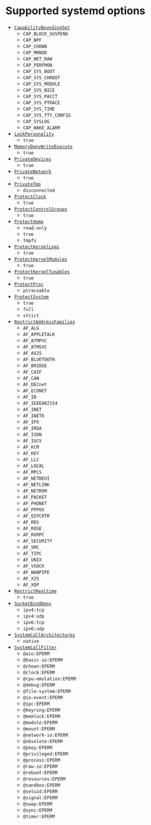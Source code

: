 # Supported systemd options

- [`CapabilityBoundingSet`](https://www.freedesktop.org/software/systemd/man/latest/systemd.exec.html#CapabilityBoundingSet=)
  - `CAP_BLOCK_SUSPEND`
  - `CAP_BPF`
  - `CAP_CHOWN`
  - `CAP_MKNOD`
  - `CAP_NET_RAW`
  - `CAP_PERFMON`
  - `CAP_SYS_BOOT`
  - `CAP_SYS_CHROOT`
  - `CAP_SYS_MODULE`
  - `CAP_SYS_NICE`
  - `CAP_SYS_PACCT`
  - `CAP_SYS_PTRACE`
  - `CAP_SYS_TIME`
  - `CAP_SYS_TTY_CONFIG`
  - `CAP_SYSLOG`
  - `CAP_WAKE_ALARM`
- [`LockPersonality`](https://www.freedesktop.org/software/systemd/man/latest/systemd.exec.html#LockPersonality=)
  - `true`
- [`MemoryDenyWriteExecute`](https://www.freedesktop.org/software/systemd/man/latest/systemd.exec.html#MemoryDenyWriteExecute=)
  - `true`
- [`PrivateDevices`](https://www.freedesktop.org/software/systemd/man/latest/systemd.exec.html#PrivateDevices=)
  - `true`
- [`PrivateNetwork`](https://www.freedesktop.org/software/systemd/man/latest/systemd.exec.html#PrivateNetwork=)
  - `true`
- [`PrivateTmp`](https://www.freedesktop.org/software/systemd/man/latest/systemd.exec.html#PrivateTmp=)
  - `disconnected`
- [`ProtectClock`](https://www.freedesktop.org/software/systemd/man/latest/systemd.exec.html#ProtectClock=)
  - `true`
- [`ProtectControlGroups`](https://www.freedesktop.org/software/systemd/man/latest/systemd.exec.html#ProtectControlGroups=)
  - `true`
- [`ProtectHome`](https://www.freedesktop.org/software/systemd/man/latest/systemd.exec.html#ProtectHome=)
  - `read-only`
  - `true`
  - `tmpfs`
- [`ProtectKernelLogs`](https://www.freedesktop.org/software/systemd/man/latest/systemd.exec.html#ProtectKernelLogs=)
  - `true`
- [`ProtectKernelModules`](https://www.freedesktop.org/software/systemd/man/latest/systemd.exec.html#ProtectKernelModules=)
  - `true`
- [`ProtectKernelTunables`](https://www.freedesktop.org/software/systemd/man/latest/systemd.exec.html#ProtectKernelTunables=)
  - `true`
- [`ProtectProc`](https://www.freedesktop.org/software/systemd/man/latest/systemd.exec.html#ProtectProc=)
  - `ptraceable`
- [`ProtectSystem`](https://www.freedesktop.org/software/systemd/man/latest/systemd.exec.html#ProtectSystem=)
  - `true`
  - `full`
  - `strict`
- [`RestrictAddressFamilies`](https://www.freedesktop.org/software/systemd/man/latest/systemd.exec.html#RestrictAddressFamilies=)
  - `AF_ALG`
  - `AF_APPLETALK`
  - `AF_ATMPVC`
  - `AF_ATMSVC`
  - `AF_AX25`
  - `AF_BLUETOOTH`
  - `AF_BRIDGE`
  - `AF_CAIF`
  - `AF_CAN`
  - `AF_DECnet`
  - `AF_ECONET`
  - `AF_IB`
  - `AF_IEEE802154`
  - `AF_INET`
  - `AF_INET6`
  - `AF_IPX`
  - `AF_IRDA`
  - `AF_ISDN`
  - `AF_IUCV`
  - `AF_KCM`
  - `AF_KEY`
  - `AF_LLC`
  - `AF_LOCAL`
  - `AF_MPLS`
  - `AF_NETBEUI`
  - `AF_NETLINK`
  - `AF_NETROM`
  - `AF_PACKET`
  - `AF_PHONET`
  - `AF_PPPOX`
  - `AF_QIPCRTR`
  - `AF_RDS`
  - `AF_ROSE`
  - `AF_RXRPC`
  - `AF_SECURITY`
  - `AF_SMC`
  - `AF_TIPC`
  - `AF_UNIX`
  - `AF_VSOCK`
  - `AF_WANPIPE`
  - `AF_X25`
  - `AF_XDP`
- [`RestrictRealtime`](https://www.freedesktop.org/software/systemd/man/latest/systemd.exec.html#RestrictRealtime=)
  - `true`
- [`SocketBindDeny`](https://www.freedesktop.org/software/systemd/man/latest/systemd.exec.html#SocketBindDeny=)
  - `ipv4:tcp`
  - `ipv4:udp`
  - `ipv6:tcp`
  - `ipv6:udp`
- [`SystemCallArchitectures`](https://www.freedesktop.org/software/systemd/man/latest/systemd.exec.html#SystemCallArchitectures=)
  - `native`
- [`SystemCallFilter`](https://www.freedesktop.org/software/systemd/man/latest/systemd.exec.html#SystemCallFilter=)
  - `@aio:EPERM`
  - `@basic-io:EPERM`
  - `@chown:EPERM`
  - `@clock:EPERM`
  - `@cpu-emulation:EPERM`
  - `@debug:EPERM`
  - `@file-system:EPERM`
  - `@io-event:EPERM`
  - `@ipc:EPERM`
  - `@keyring:EPERM`
  - `@memlock:EPERM`
  - `@module:EPERM`
  - `@mount:EPERM`
  - `@network-io:EPERM`
  - `@obsolete:EPERM`
  - `@pkey:EPERM`
  - `@privileged:EPERM`
  - `@process:EPERM`
  - `@raw-io:EPERM`
  - `@reboot:EPERM`
  - `@resources:EPERM`
  - `@sandbox:EPERM`
  - `@setuid:EPERM`
  - `@signal:EPERM`
  - `@swap:EPERM`
  - `@sync:EPERM`
  - `@timer:EPERM`
